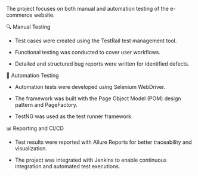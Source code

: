 The project focuses on both manual and automation testing of the e-commerce website.

🔍 Manual Testing
 - Test cases were created using the TestRail test management tool.

 - Functional testing was conducted to cover user workflows.

 - Detailed and structured bug reports were written for identified defects.

🤖 Automation Testing
 - Automation tests were developed using Selenium WebDriver.

 - The framework was built with the Page Object Model (POM) design pattern and PageFactory.

 - TestNG was used as the test runner framework.

📊 Reporting and CI/CD
 - Test results were reported with Allure Reports for better traceability and visualization.

 - The project was integrated with Jenkins to enable continuous integration and automated test executions.
